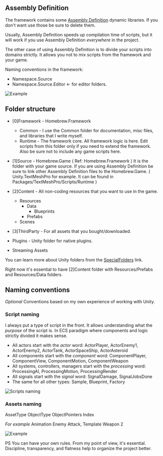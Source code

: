 ## Assembly Definition
The framework contains some [Assembly Definition](https://docs.unity3d.com/Manual/ScriptCompilationAssemblyDefinitionFiles.html) dynamic libraries. If you don't want use those be sure to delete them.
 
Usually, Assembly Definition speeds up compilation time of scripts, but it will work if you use Assembly Definition _everywhere_ in the project.

The other case of using Assembly Definition is to divide your scripts into domains strictly. It allows you not to mix scripts from the framework and your game. 
 
Naming conventions in the framework:
- Namespace.Source
- Namespace.Source.Editor <- for editor folders.

![Example](https://i.gyazo.com/e8980bba613d5604546e615740935bf7.png)

## Folder structure
* [0]Framework - Homebrew.Framework 
    * Common - I use the Common folder for documentation, misc files, and libraries that I write myself.
    * Runtime -  The framework core. All framework logic is here. Edit scripts from this folder only if you need to extend the framework. Also be sure not to include any game scripts here.

* [1]Source - Homebrew.Game ( Ref: Homebrew.Framework )
It is the folder with your game source. If you are using Assembly Definition be sure to link other Assembly Definition files to the Homebrew.Game. ( Unity.TextMeshPro for example. It can be found in Packages/TextMeshPro/Scripts/Runtime )

* [2]Content - All non-coding resources that you want to use in the game. 
    * Resources
        * Data
             * Blueprints 
        * Prefabs 
    * Scenes 

* [3]ThirdParty - For all assets that you bought/downloaded.
* Plugins - Unity folder for native plugins.
* Streaming Assets 

You can learn more about Unity folders from the
[SpecialFolders](https://docs.unity3d.com/Manual/SpecialFolders.html) link.

Right now it's essential to have [2]Content folder with Resources/Prefabs and Resources/Data folders. 
 
##  Naming conventions
_Optional_
Conventions based on my own experience of working with Unity.


### Script naming
I always put a type of script in the front. It allows understanding what the _purpose_ of the script is. In ECS paradigm where components and logic strictly divided it makes sense.
 
* All actors start with the _actor_ word: ActorPlayer, ActorEnemy1, ActorEnemy2, ActorTank, ActorSpaceShip, ActorAsteroid
* All components start with the _component_ word: ComponentPlayer, ComponentView, ComponentMotion, ComponentWeapon
* All systems, controllers, managers start with the _processing_ word: ProcessingAI, ProcessingMotion, ProcessingRender
* All signals start with the _signal_ word: SignalDamage, SignalJobsDone
* The same for all other types: Sample, Blueprint, Factory

![Scripts naming](https://i.gyazo.com/958b430486bcf32451d94dfce87044e7.png)

### Assets naming
AssetType ObjectType ObjectPointers Index

_For example_
Animation Enemy Attack, Template Weapon 2

![Example](https://i.gyazo.com/e063a7922892cd70e3e7551c1b145315.png)

PS You can have your own rules. From my point of view, it's essential. Discipline, transparency, and flatness help to organize the project better. 